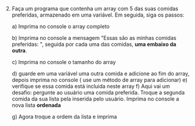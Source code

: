 2. Faça um programa que contenha um array com 5 das suas comidas preferidas, armazenado em uma variável. Em seguida, siga os passos:
    
    a) Imprima no console o array completo
    
    b) Imprima no console a mensagem "Essas são as minhas comidas preferidas: ", seguida por cada uma das comidas, **uma embaixo da outra**.
    
    c) Imprima no console o tamanho do array
    
    d) guarde em uma variável uma outra comida e adicione ao fim do array, depois  imprima no console ( use um método de array para adicionar)
    e) verifique se essa comida  está incluida neste array
    f) Aqui vai um desafio: pergunte ao usuário uma comida preferida. Troque a segunda comida da sua lista pela inserida pelo usuário. Imprima no console a nova lista **ordenada**
    
    g) Agora troque a ordem da lista e imprima